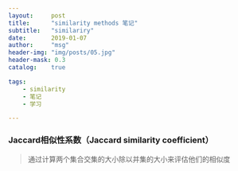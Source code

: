 ```yaml
---
layout:     post
title:      "similarity methods 笔记"
subtitle:   "similariry"
date:       2019-01-07
author:     "msg"
header-img: "img/posts/05.jpg"
header-mask: 0.3
catalog:    true

tags:
    - similarity
    - 笔记
    - 学习

---
```


### Jaccard相似性系数（Jaccard similarity coefficient）

> 通过计算两个集合交集的大小除以并集的大小来评估他们的相似度

